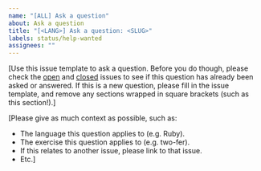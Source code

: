 ```yaml
---
name: "[ALL] Ask a question"
about: Ask a question
title: "[<LANG>] Ask a question: <SLUG>"
labels: status/help-wanted
assignees: ""
---
```


[Use this issue template to ask a question. Before you do though, please check the [open][issues-open] and [closed][issues-closed] issues to see if this question has already been asked or answered. If this is a new question, please fill in the issue template, and remove any sections wrapped in square brackets (such as this section!).]

[Please give as much context as possible, such as:

- The language this question applies to (e.g. Ruby).
- The exercise this question applies to (e.g. two-fer).
- If this relates to another issue, please link to that issue.
- Etc.]

[issues-open]: ./
[issues-closed]: ./?q=is%3Aissue+is%3Aclosed
